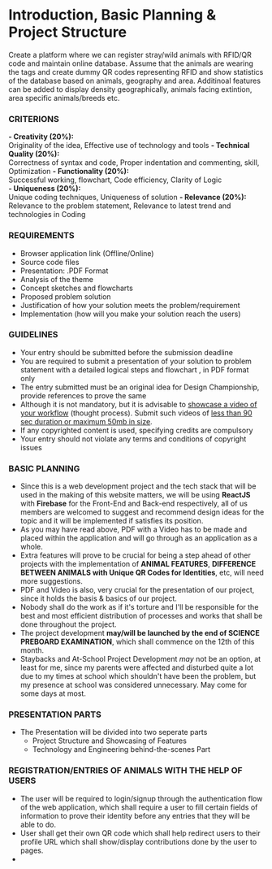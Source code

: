 # Introduction, Basic Planning & Project Structure
Create a platform where we can register stray/wild animals with RFID/QR code and maintain online database. Assume that the animals are wearing the tags and create dummy QR codes representing RFID and show statistics of the database based on animals, geography and area. Additinoal features can be added to display density geographically, animals facing extintion, area specific animals/breeds etc.

### CRITERIONS
**- Creativity (20%):**  
Originality of the idea, Effective use of technology and tools
**- Technical Quality (20%):**  
Correctness of syntax and code, Proper indentation and commenting, skill, Optimization
**- Functionality (20%):**  
Successful working, flowchart, Code efficiency, Clarity of Logic  
**- Uniqueness (20%):**  
Unique coding techniques, Uniqueness of solution
**- Relevance (20%):**  
Relevance to the problem statement, Relevance to latest trend and technologies in Coding

### REQUIREMENTS
- Browser application link (Offline/Online)  
- Source code files  
- Presentation: .PDF Format  
- Analysis of the theme  
- Concept sketches and flowcharts  
- Proposed problem solution  
- Justification of how your solution meets the problem/requirement  
- Implementation (how will you make your solution reach the users)

### GUIDELINES
- Your entry should be submitted before the submission deadline  
- You are required to submit a presentation of your solution to problem statement with a detailed logical steps and flowchart , in PDF format only  
- The entry submitted must be an original idea for Design Championship, provide references to prove the same  
- Although it is not mandatory, but it is advisable to <ins>showcase a video of your workflow</ins> (thought process). Submit such videos of <ins>less than 90 sec duration or maximum 50mb in size</ins>.
- If any copyrighted content is used, specifying credits are compulsory  
- Your entry should not violate any terms and conditions of copyright issues

### BASIC PLANNING
- Since this is a web development project and the tech stack that will be used in the making of this website matters, we will be using **ReactJS** with **Firebase** for the Front-End and Back-end respectively, all of us members are welcomed to suggest and recommend design ideas for the topic and it will be implemented if satisfies its position.
- As you may have read above, PDF with a Video has to be made and placed within the application and will go through as an application as a whole.
- Extra features will prove to be crucial for being a step ahead of other projects with the implementation of **ANIMAL FEATURES**, **DIFFERENCE BETWEEN ANIMALS with Unique QR Codes for Identities**, etc, will need more suggestions.
- PDF and Video is also, very crucial for the presentation of our project, since it holds the basis & basics of our project.
- Nobody shall do the work as if it's torture and I'll be responsible for the best and most efficient distribution of processes and works that shall be done throughout the project.
- The project development **may/will be launched by the end of SCIENCE PREBOARD EXAMINATION**, which shall commence on the 12th of this month.
- Staybacks and At-School Project Development *may* not be an option, at least for me, since my parents were affected and disturbed quite a lot due to my times at school which shouldn't have been the problem, but my presence at school was considered unnecessary. May come for some days at most.

### PRESENTATION PARTS
- The Presentation will be divided into two seperate parts
	- Project Structure and Showcasing of Features
	- Technology and Engineering behind-the-scenes Part

### REGISTRATION/ENTRIES OF ANIMALS WITH THE HELP OF USERS
- The user will be required to login/signup through the authentication flow of the web application, which shall require a user to fill certain fields of information to prove their identity before any entries that they will be able to do.
- User shall get their own QR code which shall help redirect users to their profile URL which shall show/display contributions done by the user to pages.
- 